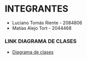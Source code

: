 # INTEGRANTES

- Luciano Tomás Riente - 2084806
- Matías Alejo Tort - 2044468

### LINK DIAGRAMA DE CLASES
* [Diagrama de clases](https://lucid.app/lucidchart/0d138971-1f27-4c66-b15f-fe0a1fcd7c6c/edit?viewport_loc=764%2C2191%2C3195%2C1357%2CHWEp-vi-RSFO&invitationId=inv_794b47b8-0e70-458d-87aa-1f4c3b488202)
